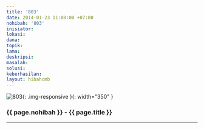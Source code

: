 ```yaml
---
title: '803'
date: 2014-01-23 11:08:00 +07:00
nohibah: '803'
inisiator: 
lokasi: 
dana: 
topik: 
lama: 
deskripsi: 
masalah: 
solusi: 
keberhasilan: 
layout: hibahcmb
---
```


![803](/static/img/hibahcmb/803.png){: .img-responsive }{: width="350" }

### {{ page.nohibah }} - {{ page.title }}

---
